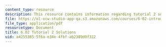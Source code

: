 ```yaml
---
content_type: resource
description: This resource contains information regarding tutorial 2 solutions.
file: https://ol-ocw-studio-app-qa.s3.amazonaws.com/courses/6-02-introduction-to-eecs-ii-digital-communication-systems-fall-2012/a42553855f6ae34e4fbfab2389d0f322_MIT6_02F12_tutor02_sol.pdf
file_type: application/pdf
resourcetype: Document
title: 6.02 Tutorial 2 Solutions
uid: a4255385-5f6a-e34e-4fbf-ab2389d0f322
---
```

